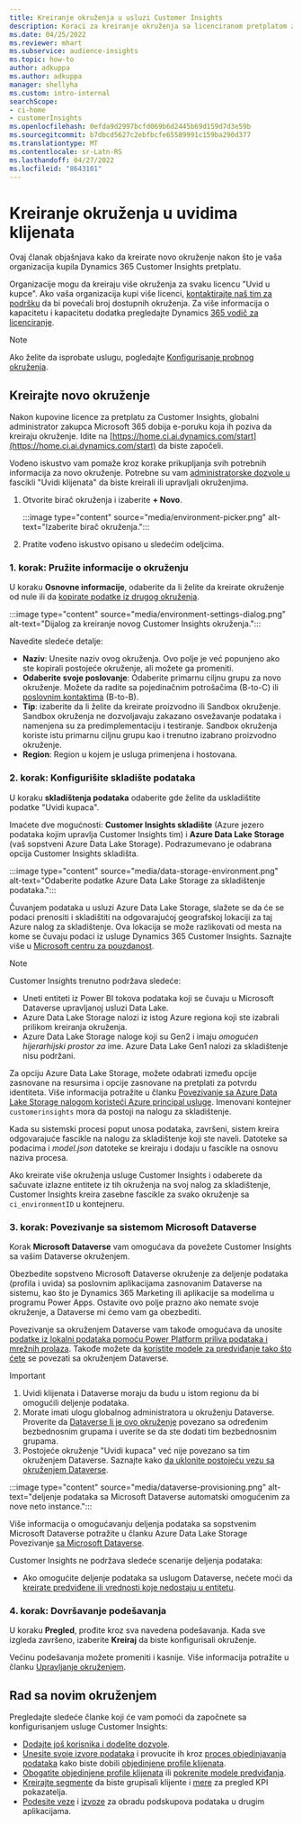 ```yaml
---
title: Kreiranje okruženja u usluzi Customer Insights
description: Koraci za kreiranje okruženja sa licenciranom pretplatom za Dynamics 365 Customer Insights.
ms.date: 04/25/2022
ms.reviewer: mhart
ms.subservice: audience-insights
ms.topic: how-to
author: adkuppa
ms.author: adkuppa
manager: shellyha
ms.custom: intro-internal
searchScope:
- ci-home
- customerInsights
ms.openlocfilehash: 0efda9d2997bcfd069b6d2445b69d159d7d3e59b
ms.sourcegitcommit: b7dbcd5627c2ebfbcfe65589991c159ba290d377
ms.translationtype: MT
ms.contentlocale: sr-Latn-RS
ms.lasthandoff: 04/27/2022
ms.locfileid: "8643101"
---
```

# <a name="create-an-environment-in-customer-insights"></a>Kreiranje okruženja u uvidima klijenata

Ovaj članak objašnjava kako da kreirate novo okruženje nakon što je vaša organizacija kupila Dynamics 365 Customer Insights pretplatu. 

Organizacije mogu da kreiraju više okruženja za svaku licencu "Uvid u kupce". Ako vaša organizacija kupi više licenci, [kontaktirajte naš tim za podršku](https://go.microsoft.com/fwlink/?linkid=2079641) da bi povećali broj dostupnih okruženja. Za više informacija o kapacitetu i kapacitetu dodatka pregledajte Dynamics [365 vodič za licenciranje](https://go.microsoft.com/fwlink/?LinkId=866544).

> [!NOTE]
> Ako želite da isprobate uslugu, pogledajte [Konfigurisanje probnog okruženja](trial-signup.md).

## <a name="create-a-new-environment"></a>Kreirajte novo okruženje

Nakon kupovine licence za pretplatu za Customer Insights, globalni administrator zakupca Microsoft 365 dobija e-poruku koja ih poziva da kreiraju okruženje. Idite na [https://home.ci.ai.dynamics.com/start](https://home.ci.ai.dynamics.com/start) da biste započeli. 

Vođeno iskustvo vam pomaže kroz korake prikupljanja svih potrebnih informacija za novo okruženje. Potrebne su vam [administratorske dozvole u](permissions.md) fascikli "Uvidi klijenata" da biste kreirali ili upravljali okruženjima.

1. Otvorite birač okruženja i izaberite **+ Novo**.
  
   :::image type="content" source="media/environment-picker.png" alt-text="Izaberite birač okruženja.":::

1. Pratite vođeno iskustvo opisano u sledećim odeljcima.

### <a name="step-1-provide-environment-information"></a>1. korak: Pružite informacije o okruženju

U koraku **Osnovne informacije**, odaberite da li želite da kreirate okruženje od nule ili da [kopirate podatke iz drugog okruženja](manage-environments.md#copy-the-environment-configuration).

   :::image type="content" source="media/environment-settings-dialog.png" alt-text="Dijalog za kreiranje novog Customer Insights okruženja.":::

Navedite sledeće detalje:
   - **Naziv**: Unesite naziv ovog okruženja. Ovo polje je već popunjeno ako ste kopirali postojeće okruženje, ali možete ga promeniti.
   - **Odaberite svoje poslovanje**: Odaberite primarnu ciljnu grupu za novo okruženje. Možete da radite sa pojedinačnim potrošačima (B-to-C) ili [poslovnim kontaktima](work-with-business-accounts.md) (B-to-B).
   - **Tip**: izaberite da li želite da kreirate proizvodno ili Sandbox okruženje. Sandbox okruženja ne dozvoljavaju zakazano osvežavanje podataka i namenjena su za predimplementaciju i testiranje. Sandbox okruženja koriste istu primarnu ciljnu grupu kao i trenutno izabrano proizvodno okruženje.
   - **Region**: Region u kojem je usluga primenjena i hostovana.

### <a name="step-2-configure-data-storage"></a>2. korak: Konfigurišite skladište podataka

U koraku **skladištenja podataka** odaberite gde želite da uskladištite podatke "Uvidi kupaca".

Imaćete dve mogućnosti: **Customer Insights skladište** (Azure jezero podataka kojim upravlja Customer Insights tim) i **Azure Data Lake Storage** (vaš sopstveni Azure Data Lake Storage). Podrazumevano je odabrana opcija Customer Insights skladišta.

:::image type="content" source="media/data-storage-environment.png" alt-text="Odaberite podatke Azure Data Lake Storage za skladištenje podataka.":::

Čuvanjem podataka u usluzi Azure Data Lake Storage, slažete se da će se podaci prenositi i skladištiti na odgovarajućoj geografskoj lokaciji za taj Azure nalog za skladištenje. Ova lokacija se može razlikovati od mesta na kome se čuvaju podaci iz usluge Dynamics 365 Customer Insights. Saznajte više u [Microsoft centru za pouzdanost](https://www.microsoft.com/trust-center).

> [!NOTE]
> Customer Insights trenutno podržava sledeće:
> - Uneti entiteti iz Power BI tokova podataka koji se čuvaju u Microsoft Dataverse upravljanoj usluzi Data Lake.  
> - Azure Data Lake Storage nalozi iz istog Azure regiona koji ste izabrali prilikom kreiranja okruženja.
> - Azure Data Lake Storage naloge koji su Gen2 i imaju *omogućen hijerarhijski prostor za* ime. Azure Data Lake Gen1 nalozi za skladištenje nisu podržani.

Za opciju Azure Data Lake Storage, možete odabrati između opcije zasnovane na resursima i opcije zasnovane na pretplati za potvrdu identiteta. Više informacija potražite u članku [Povezivanje sa Azure Data Lake Storage nalogom koristeći Azure principal usluge](connect-service-principal.md). Imenovani kontejner `customerinsights` mora da postoji na nalogu za skladištenje.

Kada su sistemski procesi poput unosa podataka, završeni, sistem kreira odgovarajuće fascikle na nalogu za skladištenje koji ste naveli. Datoteke sa podacima i *model.json* datoteke se kreiraju i dodaju u fascikle na osnovu naziva procesa.

Ako kreirate više okruženja usluge Customer Insights i odaberete da sačuvate izlazne entitete iz tih okruženja na svoj nalog za skladištenje, Customer Insights kreira zasebne fascikle za svako okruženje sa `ci_environmentID` u kontejneru.

### <a name="step-3-connect-to-microsoft-dataverse"></a>3. korak: Povezivanje sa sistemom Microsoft Dataverse
   
Korak **Microsoft Dataverse** vam omogućava da povežete Customer Insights sa vašim Dataverse okruženjem.

Obezbedite sopstveno Microsoft Dataverse okruženje za deljenje podataka (profila i uvida) sa poslovnim aplikacijama zasnovanim Dataverse na sistemu, kao što je Dynamics 365 Marketing ili aplikacije sa modelima u programu Power Apps. Ostavite ovo polje prazno ako nemate svoje okruženje, a Dataverse mi ćemo vam ga obezbediti.

Povezivanje sa okruženjem Dataverse vam takođe omogućava da unosite [podatke iz lokalni podataka pomoću Power Platform priliva podataka i mrežnih prolaza](data-sources.md#add-data-from-on-premises-data-sources). Takođe možete da [koristite modele za predviđanje tako što ćete](predictions-overview.md?tabs=b2c#out-of-box-models) se povezati sa okruženjem Dataverse.

> [!IMPORTANT]
> 1. Uvidi klijenata i Dataverse moraju da budu u istom regionu da bi omogućili deljenje podataka.
> 1. Morate imati ulogu globalnog administratora u okruženju Dataverse. Proverite da [Dataverse li je ovo okruženje](/power-platform/admin/control-user-access#associate-a-security-group-with-a-dataverse-environment) povezano sa određenim bezbednosnim grupama i uverite se da ste dodati tim bezbednosnim grupama.
> 1. Postojeće okruženje "Uvidi kupaca" već nije povezano sa tim okruženjem Dataverse. Saznajte kako [da uklonite postojeću vezu sa okruženjem Dataverse](manage-environments.md#remove-an-existing-connection-to-a-dataverse-environment).

:::image type="content" source="media/dataverse-provisioning.png" alt-text="deljenje podataka sa Microsoft Dataverse automatski omogućenim za nove neto instance.":::

Više informacija o omogućavanju deljenja podataka sa sopstvenim Microsoft Dataverse potražite u članku Azure Data Lake Storage Povezivanje [sa Microsoft Dataverse](manage-environments.md#connect-to-microsoft-dataverse).

Customer Insights ne podržava sledeće scenarije deljenja podataka:
- Ako omogućite deljenje podataka sa uslugom Dataverse, nećete moći da [kreirate predviđene ili vrednosti koje nedostaju u entitetu](predictions.md).

### <a name="step-4-finalize-the-settings"></a>4. korak: Dovršavanje podešavanja

U koraku **Pregled**, prođite kroz sva navedena podešavanja. Kada sve izgleda završeno, izaberite **Kreiraj** da biste konfigurisali okruženje. 

Većinu podešavanja možete promeniti i kasnije. Više informacija potražite u članku [Upravljanje okruženjem](manage-environments.md).

## <a name="work-with-your-new-environment"></a>Rad sa novim okruženjem

Pregledajte sledeće članke koji će vam pomoći da započnete sa konfigurisanjem usluge Customer Insights: 

- [Dodajte još korisnika i dodelite dozvole](permissions.md).
- [Unesite svoje izvore podataka](data-sources.md) i provucite ih kroz [proces objedinjavanja podataka](data-unification.md) kako biste dobili [objedinjene profile klijenata](customer-profiles.md).
- [Obogatite objedinjene profile klijenata](enrichment-hub.md) ili [pokrenite modele predviđanja](predictions-overview.md).
- [Kreirajte segmente](segments.md) da biste grupisali klijente i [mere](measures.md) za pregled KPI pokazatelja.
- [Podesite veze](connections.md) i [izvoze](export-destinations.md) za obradu podskupova podataka u drugim aplikacijama.
